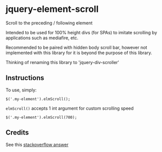 jquery-element-scroll
=====================
Scroll to the preceding / following element

Intended to be used for 100% height divs (for SPAs) to imitate scrolling by
applications such as mediafire, etc.

Recommended to be paired with hidden body scroll bar,
however not implemented with this library for it is beyond the purpose
of this library.

Thinking of renaming this library to 'jquery-div-scroller'

## Instructions ##

To use, simply:
	
    $('.my-element').elmScroll();
    
```elmScroll()``` accepts 1 int argument for custom scrolling speed

	$('.my-element').elmScroll(700);

## Credits ##

See this [stackoverflow answer](http://jsfiddle.net/dPWV8/)
